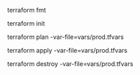 terraform fmt

terraform init

terraform plan -var-file=vars/prod.tfvars

terraform apply -var-file=vars/prod.tfvars

terraform destroy -var-file=vars/prod.tfvars